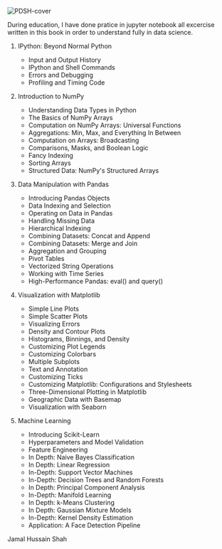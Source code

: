 

![PDSH-cover](https://user-images.githubusercontent.com/95676591/174273084-f25872cc-06ec-4cf7-a312-a827cd0572ba.png)



During education, I have done pratice in jupyter notebook all excercise written in this book in order to understand fully in data science. 

1. IPython: Beyond Normal Python

    
  
    * Input and Output History
    * IPython and Shell Commands
    * Errors and Debugging
    * Profiling and Timing Code
    

2. Introduction to NumPy

    * Understanding Data Types in Python
    * The Basics of NumPy Arrays
    * Computation on NumPy Arrays: Universal Functions
    * Aggregations: Min, Max, and Everything In Between
    * Computation on Arrays: Broadcasting
    * Comparisons, Masks, and Boolean Logic
    * Fancy Indexing
    * Sorting Arrays
    * Structured Data: NumPy's Structured Arrays

3. Data Manipulation with Pandas

    * Introducing Pandas Objects
    * Data Indexing and Selection
    * Operating on Data in Pandas
    * Handling Missing Data
    * Hierarchical Indexing
    * Combining Datasets: Concat and Append
    * Combining Datasets: Merge and Join
    * Aggregation and Grouping
    * Pivot Tables
    * Vectorized String Operations
    * Working with Time Series
    * High-Performance Pandas: eval() and query()
    

4. Visualization with Matplotlib

    * Simple Line Plots
    * Simple Scatter Plots
    * Visualizing Errors
    * Density and Contour Plots
    * Histograms, Binnings, and Density
    * Customizing Plot Legends
    * Customizing Colorbars
    * Multiple Subplots
    * Text and Annotation
    * Customizing Ticks
    * Customizing Matplotlib: Configurations and Stylesheets
    * Three-Dimensional Plotting in Matplotlib
    * Geographic Data with Basemap
   * Visualization with Seaborn
 

5. Machine Learning

   
    * Introducing Scikit-Learn
    * Hyperparameters and Model Validation
    * Feature Engineering
    * In Depth: Naive Bayes Classification
    * In Depth: Linear Regression
    * In-Depth: Support Vector Machines
    * In-Depth: Decision Trees and Random Forests
    * In Depth: Principal Component Analysis
    * In-Depth: Manifold Learning
    * In Depth: k-Means Clustering
    * In Depth: Gaussian Mixture Models
    * In-Depth: Kernel Density Estimation
    * Application: A Face Detection Pipeline
  
Jamal Hussain Shah
